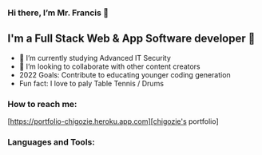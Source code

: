 ### Hi there, I’m Mr. Francis 👋  

## I'm a Full Stack Web & App Software developer 👀
- 🌱 I’m currently studying Advanced IT Security  
- 💞️ I’m looking to collaborate with other content creators
- 2022 Goals: Contribute to educating younger coding generation
- Fun fact: I love to paly Table Tennis / Drums

### How to reach me:

[https://portfolio-chigozie.heroku.app.com][chigozie's portfolio]

### Languages and Tools:

<!---
francisChigozie/francisChigozie is a ✨ special ✨ repository because its `README.md` (this file) appears on your GitHub profile.
You can click the Preview link to take a look at your changes.
--->
